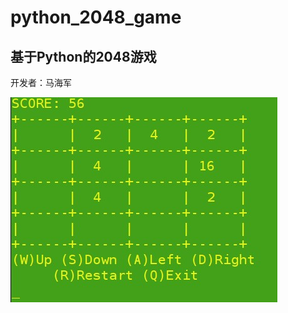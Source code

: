# python_2048_game
## 基于Python的2048游戏

开发者：马海军  

![游戏页面](https://github.com/HaijunMa/python_2048_game/blob/master/1.jpg)
